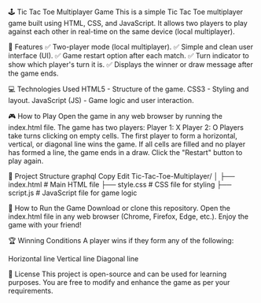 🕹️ Tic Tac Toe Multiplayer Game
This is a simple Tic Tac Toe multiplayer game built using HTML, CSS, and JavaScript. It allows two players to play against each other in real-time on the same device (local multiplayer).

📜 Features
✅ Two-player mode (local multiplayer).
✅ Simple and clean user interface (UI).
✅ Game restart option after each match.
✅ Turn indicator to show which player's turn it is.
✅ Displays the winner or draw message after the game ends.

💻 Technologies Used
HTML5 - Structure of the game.
CSS3 - Styling and layout.
JavaScript (JS) - Game logic and user interaction.

🎮 How to Play
Open the game in any web browser by running the index.html file.
The game has two players:
Player 1: X
Player 2: O
Players take turns clicking on empty cells.
The first player to form a horizontal, vertical, or diagonal line wins the game.
If all cells are filled and no player has formed a line, the game ends in a draw.
Click the "Restart" button to play again.

📁 Project Structure
graphql
Copy
Edit
Tic-Tac-Toe-Multiplayer/
│
├── index.html     # Main HTML file
├── style.css      # CSS file for styling
├── script.js      # JavaScript file for game logic

🚀 How to Run the Game
Download or clone this repository.
Open the index.html file in any web browser (Chrome, Firefox, Edge, etc.).
Enjoy the game with your friend!

🏆 Winning Conditions
A player wins if they form any of the following:

Horizontal line
Vertical line
Diagonal line

📝 License
This project is open-source and can be used for learning purposes. You are free to modify and enhance the game as per your requirements.

